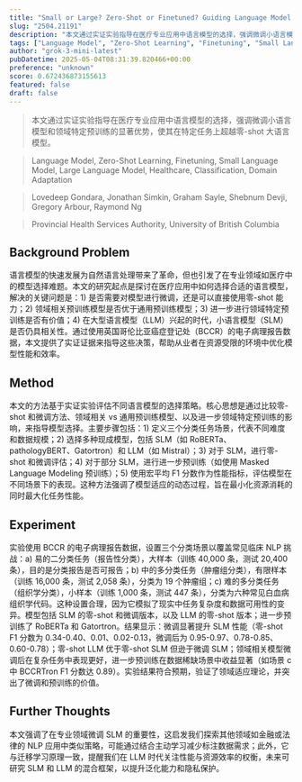 ```yaml
---
title: "Small or Large? Zero-Shot or Finetuned? Guiding Language Model Choice for Specialized Applications in Healthcare"
slug: "2504.21191"
description: "本文通过实证实验指导在医疗专业应用中语言模型的选择，强调微调小语言模型和领域特定预训练的显著优势，使其在特定任务上超越零-shot 大语言模型。"
tags: ["Language Model", "Zero-Shot Learning", "Finetuning", "Small Language Model", "Large Language Model", "Healthcare", "Classification", "Domain Adaptation"]
author: "grok-3-mini-latest"
pubDatetime: 2025-05-04T08:31:39.820466+00:00
preference: "unknown"
score: 0.672436873155613
featured: false
draft: false
---
```


> 本文通过实证实验指导在医疗专业应用中语言模型的选择，强调微调小语言模型和领域特定预训练的显著优势，使其在特定任务上超越零-shot 大语言模型。

> Language Model, Zero-Shot Learning, Finetuning, Small Language Model, Large Language Model, Healthcare, Classification, Domain Adaptation 

> Lovedeep Gondara, Jonathan Simkin, Graham Sayle, Shebnum Devji, Gregory Arbour, Raymond Ng

> Provincial Health Services Authority, University of British Columbia 

## Background Problem

语言模型的快速发展为自然语言处理带来了革命，但也引发了在专业领域如医疗中的模型选择难题。本文的研究起点是探讨在医疗应用中如何选择合适的语言模型，解决的关键问题是：1) 是否需要对模型进行微调，还是可以直接使用零-shot 能力；2) 领域相关预训练模型是否优于通用预训练模型；3) 进一步进行领域特定预训练是否有价值；4) 在大型语言模型（LLM）兴起的时代，小语言模型（SLM）是否仍具相关性。通过使用英国哥伦比亚癌症登记处（BCCR）的电子病理报告数据，本文提供了实证证据来指导这些决策，帮助从业者在资源受限的环境中优化模型性能和效率。

## Method

本文的方法基于实证实验评估不同语言模型的选择策略。核心思想是通过比较零-shot 和微调方法、领域相关 vs 通用预训练模型、以及进一步领域特定预训练的影响，来指导模型选择。主要步骤包括：1) 定义三个分类任务场景，代表不同难度和数据规模；2) 选择多种现成模型，包括 SLM（如 RoBERTa、pathologyBERT、Gatortron）和 LLM（如 Mistral）；3) 对于 SLM，进行零-shot 和微调评估；4) 对于部分 SLM，进行进一步预训练（如使用 Masked Language Modeling 预训练）；5) 使用宏平均 F1 分数作为性能指标，评估模型在不同场景下的表现。这种方法强调了模型适应的动态过程，旨在最小化资源消耗的同时最大化任务性能。

## Experiment

实验使用 BCCR 的电子病理报告数据，设置三个分类场景以覆盖常见临床 NLP 挑战：a) 易的二分类任务（报告性分类），大样本（训练 40,000 条，测试 20,400 条），目的是分类报告是否可报告；b) 中的多分类任务（肿瘤组分类），有限样本（训练 16,000 条，测试 2,058 条），分类为 19 个肿瘤组；c) 难的多分类任务（组织学分类），小样本（训练 1,000 条，测试 447 条），分类为六种常见白血病组织学代码。这种设置合理，因为它模拟了现实中任务复杂度和数据可用性的变异。模型包括 SLM 的零-shot 和微调版本，以及 LLM 的零-shot 版本；进一步预训练了 RoBERTa 和 Gatortron。结果显示：微调显著提升 SLM 性能（零-shot F1 分数为 0.34-0.40、0.01、0.02-0.13，微调后为 0.95-0.97、0.78-0.85、0.60-0.78）；零-shot LLM 优于零-shot SLM 但逊于微调 SLM；领域相关模型微调后在复杂任务中表现更好，进一步预训练在数据稀缺场景中收益显著（如场景 c 中 BCCRTron F1 分数达 0.89）。实验结果符合预期，验证了领域适应理论，并突出了微调和预训练的价值。

## Further Thoughts 

本文强调了在专业领域微调 SLM 的重要性，这启发我们探索其他领域如金融或法律的 NLP 应用中类似策略，可能通过结合主动学习减少标注数据需求；此外，它与迁移学习原理一致，提醒我们在 LLM 时代关注性能与资源效率的权衡，未来可研究 SLM 和 LLM 的混合框架，以提升泛化能力和隐私保护。